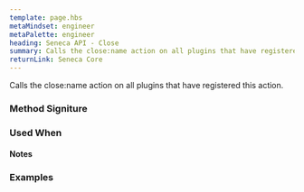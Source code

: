 ```yaml
---
template: page.hbs
metaMindset: engineer
metaPalette: engineer
heading: Seneca API - Close
summary: Calls the close:name action on all plugins that have registered this action.
returnLink: Seneca Core
---
```


Calls the close:name action on all plugins that have registered this action.


### Method Signiture


### Used When


#### Notes


### Examples


